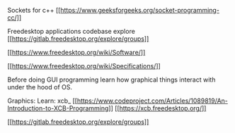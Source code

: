Sockets for c++
[[https://www.geeksforgeeks.org/socket-programming-cc/]]

Freedesktop applications codebase explore
[[https://gitlab.freedesktop.org/explore/groups]]

[[https://www.freedesktop.org/wiki/Software/]]

[[https://www.freedesktop.org/wiki/Specifications/]]


Before doing GUI programming learn how graphical things interact with under the hood of OS.


Graphics: Learn: xcb_
[[https://www.codeproject.com/Articles/1089819/An-Introduction-to-XCB-Programming]]
[[https://xcb.freedesktop.org/]]










[[https://gitlab.freedesktop.org/explore/groups]]




















